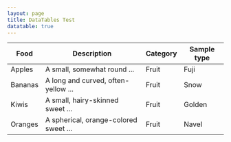 ```yaml
---
layout: page
title: DataTables Test
datatable: true
---
```


<div class="datatable-begin"></div>

Food    | Description                           | Category | Sample type
------- | ------------------------------------- | -------- | -----------
Apples  | A small, somewhat round ...           | Fruit    | Fuji
Bananas | A long and curved, often-yellow ...   | Fruit    | Snow
Kiwis   | A small, hairy-skinned sweet ...      | Fruit    | Golden
Oranges | A spherical, orange-colored sweet ... | Fruit    | Navel

<div class="datatable-end"></div>

